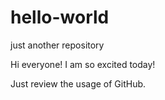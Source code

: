 # hello-world
just another repository

Hi everyone!
I am so excited today!

Just review the usage of GitHub.
